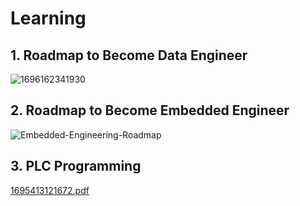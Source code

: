 # Learning

## 1. Roadmap to Become Data Engineer 
![1696162341930](https://github.com/abdzrahim/Learning/assets/30713442/6d3a9f60-e12f-4a3e-9f41-d9f9cba5c7e8)

## 2. Roadmap to Become Embedded Engineer 
![Embedded-Engineering-Roadmap](https://github.com/abdzrahim/Learning/assets/30713442/418d47c2-dec5-43a9-940a-dddeb2e2eaad)

## 3. PLC Programming
[1695413121672.pdf](1695413121672.pdf)
